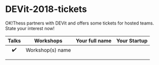 # DEVit-2018-tickets
OK!Thess partners with DEVit and offers some tickets for hosted teams. State your interest now!


| Talks             | Workshops           | Your full name | Your Startup |
| :----:            |         :----:      |   :-----:      | ------:      |
| :heavy_check_mark:| Workshop(s) name    |                |              |
|                   |                     |                |              |
|                   |                     |                |              |
